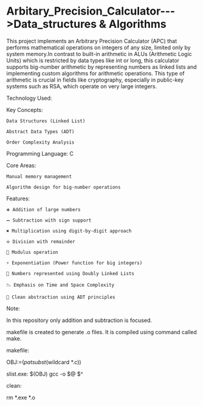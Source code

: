 # Arbitary_Precision_Calculator--->Data_structures & Algorithms

This project implements an Arbitrary Precision Calculator (APC) that performs mathematical operations on integers of any size, limited only by system memory.In contrast to built-in arithmetic in ALUs (Arithmetic Logic Units) which is restricted by data types like int or long, this calculator supports big-number arithmetic by representing numbers as linked lists and implementing custom algorithms for arithmetic operations.
This type of arithmetic is crucial in fields like cryptography, especially in public-key systems such as RSA, which operate on very large integers.

Technology Used:

Key Concepts:

    Data Structures (Linked List)

    Abstract Data Types (ADT)

    Order Complexity Analysis

Programming Language: C

Core Areas:

    Manual memory management

    Algorithm design for big-number operations

 Features:
 
    ➕ Addition of large numbers

    ➖ Subtraction with sign support

    ✖️ Multiplication using digit-by-digit approach

    ➗ Division with remainder

    🧮 Modulus operation

    ⚡ Exponentiation (Power function for big integers)

    🧱 Numbers represented using Doubly Linked Lists

    📉 Emphasis on Time and Space Complexity

    🧠 Clean abstraction using ADT principles

Note:

In this repository only addition and subtraction is focused.

makefile is created to generate .o files. It is compiled using command called make.

makefile:

OBJ:=$(patsubst %.c,%.o,$(wildcard *.c))

slist.exe: $(OBJ)
     gcc -o $@ $^
        
clean:

   rm *.exe *.o



